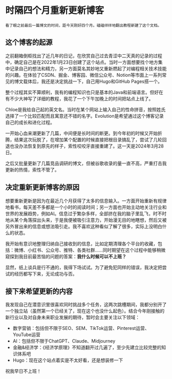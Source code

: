 # 时隔四个月重新更新博客



    看了眼之前最后一篇博文的时间，距今天刚好四个月。磕磕绊绊地翻出教程新建了这个文档。

## 这个博客的起源

之前翻箱倒柜找出了近几年的日记，在欣赏自己过去青涩中二天真的记录的过程中，确定自己是在2022年1月23日创建了这个站点。当时一方面想要找个地方集中记录自己的想法和精力，另一方面莫名其妙地又重新燃起了对编程相关技术技能的兴趣。在体验了CSDN、掘金、博客园、微信公众号、Notion等市面上一系列常见的博文载体后，我还是决定挑战一下，自己用Hugo和GitHub Pages搭一个。

整个过程其实不算顺利，我有的编程知识也只是基本的Java和前端语言。但好在有不少大神写了详细的教程，我花了一个下午加晚上的时间把站点上线了。

Chloe是我给自己起的英文名。当时在某个网站上输入自己的性命拼音，按照姓氏选择了一个比较匹配而且寓意还不错的名字。Evolution是希望通过这个博客记录自己的成长和进化过程。

一开始心血来潮更新了几篇，中间便是长时间的断更。到今年初的时候又开始折腾，结果这次玩脱了，在增加某个配置的时候直接把根目录搞乱了，尝试了几轮回退也没办法恢复到原先的样子，索性咬咬牙直接重建了。这一天是2024年3月28日。

之后又批量更新了几篇竞品调研的博文，但被谷歌收录的量一直不高，严重打击我更新的热情，索性不管了。


## 决定重新更新博客的原因

想要重新更新是因为在最近几个月获得了太多的信息输入。一方面开始重新有规律地看书，每天差不多都是一个小时的阅读时间；另一方面也开始主动地关注行业和世界的发展趋势，例如AI。信息过于繁杂多样，全部挤在我的脑子里乱飞，时不时地从某个角落探出头来，于是我便被吸引注意力，开始漫无目的地瞎想，然后又被另外冒出来的信息或想法吸引走。我不喜欢这种看似了解了很多，实际上没明白什么的状态。

我开始有意识地整理归纳自己接收到的信息，比如定期清理各个平台的收藏，包括：微博、小红书、公众号、推特、各类社群……同时期望在这个过程中能够稍微窥探到我目前最苦恼的问题的答案：**我什么时候可以不上班？**

显然，纸上谈兵是行不通的，我得下场试试。为了避免犯同样的错误，我决定把尝试的经历都写下来，无论成功与否。


## 接下来希望更新的内容

我发现自己在潜意识里很喜欢同时挑战多个任务，这两次跳槽期间，我都分别开了一个独立站（虽然第一个已经关了，现在这个也没什么起色）。结合今年刚接触的新行业以及对自身未来职业发展的期待，暂时会主要关注以下领域：
- 数字营销：包括但不限于SEO、SEM、TikTok运营、Pinterest运营、YouTube运营
- AI：包括但不限于ChatGPT、Claude、Midjourney
- 金融&经济学：《经济学原理》不知道翻开过几遍了，至少先建立比较完整的知识体系吧
- Hugo：现在这个站点着实是不太好看，还是想装修一下



祝我早日不上班！


